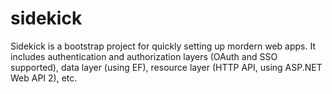 # sidekick
Sidekick is a bootstrap project for quickly setting up mordern web apps. It includes authentication and authorization layers (OAuth and SSO supported), data layer (using EF), resource layer (HTTP API, using ASP.NET Web API 2), etc.
